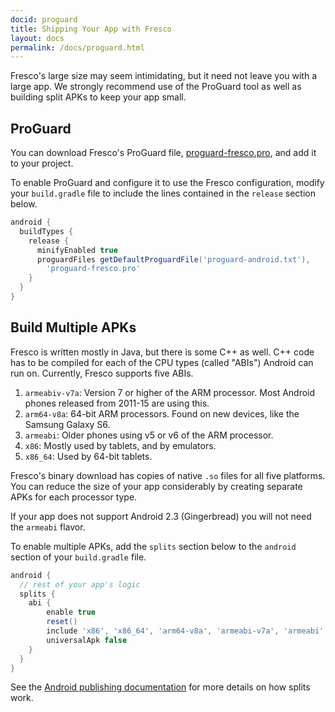 ```yaml
---
docid: proguard
title: Shipping Your App with Fresco
layout: docs
permalink: /docs/proguard.html
---
```


Fresco's large size may seem intimidating, but it need not leave you with a large app. We strongly recommend use of the ProGuard tool as well as building split APKs to keep your app small.

## ProGuard

You can download Fresco's ProGuard file, [proguard-fresco.pro](https://raw.githubusercontent.com/facebook/fresco/master/proguard-fresco.pro), and add it to your project.

To enable ProGuard and configure it to use the Fresco configuration, modify your `build.gradle` file to include the lines contained in the `release` section below.

```groovy
android {
  buildTypes {
    release {
      minifyEnabled true
      proguardFiles getDefaultProguardFile('proguard-android.txt'),
        'proguard-fresco.pro'
    }
  }
}
```

## Build Multiple APKs

Fresco is written mostly in Java, but there is some C++ as well. C++ code has to be compiled for each of the CPU types (called "ABIs") Android can run on. Currently, Fresco supports five ABIs.

1. `armeabiv-v7a`: Version 7 or higher of the ARM processor. Most Android phones released from 2011-15 are using this.
2. `arm64-v8a`: 64-bit ARM processors. Found on new devices, like the Samsung Galaxy S6.
1. `armeabi`: Older phones using v5 or v6 of the ARM processor.
1. `x86`: Mostly used by tablets, and by emulators.
2. `x86_64`: Used by 64-bit tablets.

Fresco's binary download has copies of native `.so` files for all five platforms. You can reduce the size of your app considerably by creating separate APKs for each processor type.

If your app does not support Android 2.3 (Gingerbread) you will not need the `armeabi` flavor.

To enable multiple APKs, add the `splits` section below to the `android` section of your `build.gradle` file.

```groovy
android {
  // rest of your app's logic
  splits {
    abi {
        enable true
        reset()
        include 'x86', 'x86_64', 'arm64-v8a', 'armeabi-v7a', 'armeabi'
        universalApk false
    }
  }
}
```

See the [Android publishing documentation](https://developer.android.com/google/play/publishing/multiple-apks.html) for more details on how splits work.
